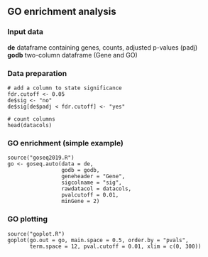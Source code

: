 ## GO enrichment analysis    
### Input data  
**de** dataframe containing genes, counts, adjusted p-values (padj)  
**godb** two-column dataframe (Gene and GO)  

### Data preparation
```
# add a column to state significance
fdr.cutoff <- 0.05
de$sig <- "no"
de$sig[de$padj < fdr.cutoff] <- "yes"

# count columns
head(datacols)
```

### GO enrichment (simple example)
```
source("goseq2019.R")
go <- goseq.auto(data = de,
                 godb = godb,
                 geneheader = "Gene",
                 sigcolname = "sig",
                 rawdatacol = datacols,
                 pvalcutoff = 0.01,
                 minGene = 2)
```

### GO plotting
```
source("goplot.R")
goplot(go.out = go, main.space = 0.5, order.by = "pvals",
       term.space = 12, pval.cutoff = 0.01, xlim = c(0, 300))
```

